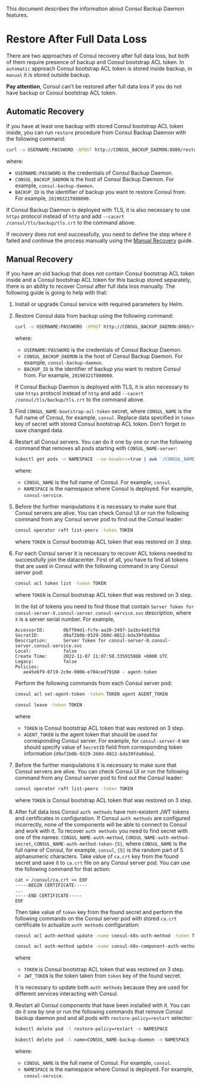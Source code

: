 This document describes the information about Consul Backup Daemon features.

# Restore After Full Data Loss

There are two approaches of Consul recovery after full data loss, but both of them require presence of backup
and Consul bootstrap ACL token. In `automatic` approach Consul bootstrap ACL token is stored inside backup, in `manual`
it is stored outside backup.

**Pay attention**, Consul can't be restored after full data loss if you do not have backup or Consul bootstrap ACL token.

## Automatic Recovery

If you have at least one backup with stored Consul bootstrap ACL token inside, 
you can run `restore` procedure from Consul Backup Daemon with the following command:

```sh
curl -u USERNAME:PASSWORD -XPOST http://CONSUL_BACKUP_DAEMON:8080/restore -v -H "Content-Type: application/json" -d'{"vault":"BACKUP_ID"}'
```

where:

  * `USERNAME:PASSWORD` is the credentials of Consul Backup Daemon.
  * `CONSUL_BACKUP_DAEMON` is the host of Consul Backup Daemon. For example, `consul-backup-daemon`.
  * `BACKUP_ID` is the identifier of backup you want to restore Consul from. For example, `20190321T080000`.

If Consul Backup Daemon is deployed with TLS, it is also necessary to use `https` protocol instead of `http`
and add `--cacert /consul/tls/backup/tls.crt` to the command above.

If recovery does not end successfully, you need to define the step where it failed and continue the process manually using the 
[Manual Recovery](#manual-recovery) guide.

## Manual Recovery

If you have an old backup that does not contain Consul bootstrap ACL token inside and a Consul bootstrap ACL token for this 
backup stored separately, there is an ability to recover Consul after full data loss manually.
The following guide is going to help with that:

1. Install or upgrade Consul service with required parameters by Helm.

2. Restore Consul data from backup using the following command:

    ```sh
    curl -u USERNAME:PASSWORD -XPOST http://CONSUL_BACKUP_DAEMON:8080/restore -v -H "Content-Type: application/json" -d'{"vault":"BACKUP_ID"}'
    ```

   where:

    * `USERNAME:PASSWORD` is the credentials of Consul Backup Daemon.
    * `CONSUL_BACKUP_DAEMON` is the host of Consul Backup Daemon. For example, `consul-backup-daemon`.
    * `BACKUP_ID` is the identifier of backup you want to restore Consul from. For example, `20190321T080000`.

   If Consul Backup Daemon is deployed with TLS, it is also necessary to use `https` protocol instead of `http` and
   add `--cacert /consul/tls/backup/tls.crt` to the command above.

3. Find `CONSUL_NAME-bootstrap-acl-token` secret, where `CONSUL_NAME` is the full name of Consul,
   for example, `consul`. Replace data specified in `token` key of secret with stored Consul bootstrap ACL token.
   Don't forget to save changed data.

4. Restart all Consul servers. You can do it one by one or run the following command that removes all pods starting
   with `CONSUL_NAME-server`:

    ```sh
    kubectl get pods -n NAMESPACE --no-headers=true | awk '/CONSUL_NAME-server/{print $1}'| xargs kubectl delete pod -n NAMESPACE
    ```

   where:

    * `CONSUL_NAME` is the full name of Consul. For example, `consul`.
    * `NAMESPACE` is the namespace where Consul is deployed. For example, `consul-service`.

5. Before the further manipulations it is necessary to make sure that Consul servers are alive.
  You can check Consul UI or run the following command from any Consul server pod to find out the Consul leader:

    ```sh
    consul operator raft list-peers -token TOKEN
    ```

   where `TOKEN` is Consul bootstrap ACL token that was restored on 3 step.

6. For each Consul server it is necessary to recover ACL tokens needed to successfully join the datacenter.
    First of all, you have to find all tokens that are used in Consul with the following command in any Consul server pod:

    ```sh
    consul acl token list -token TOKEN
    ```

   where `TOKEN` is Consul bootstrap ACL token that was restored on 3 step.

   In the list of tokens you need to find those that contain `Server Token for consul-server-X.consul-server.consul-service.svc`
   description, where `X` is a server serial number. For example,

    ```text
    AccessorID:       0b7f04d1-fcfe-aa38-2497-1a1bc4e81f58
    SecretID:         d9af2b0b-9329-260d-8812-bda39fda0daa
    Description:      Server Token for consul-server-0.consul-server.consul-service.svc
    Local:            false
    Create Time:      2022-11-07 11:07:50.335915088 +0000 UTC
    Legacy:           false
    Policies:
       ae45e6f9-0719-2c9e-9006-e704ced79160 - agent-token
    ```

   Perform the following commands from each Consul server pod:

    ```sh
    consul acl set-agent-token -token TOKEN agent AGENT_TOKEN
    ```

    ```sh
    consul leave -token TOKEN
    ```

   where

    * `TOKEN` is Consul bootstrap ACL token that was restored on 3 step.
    * `AGENT_TOKEN` is the agent token that should be used for corresponding Consul server.
    For example, for `consul-server-0` we should specify value of `SecretID` field from corresponding token information
    (`d9af2b0b-9329-260d-8812-bda39fda0daa`).

7. Before the further manipulations it is necessary to make sure that Consul servers are alive.
   You can check Consul UI or run the following command from any Consul server pod to find out the Consul leader:

    ```sh
    consul operator raft list-peers -token TOKEN
    ```

   where `TOKEN` is Consul bootstrap ACL token that was restored on 3 step.

8. After full data loss Consul `auth methods` have non-existent JWT tokens and certificates in configuration.
  If Consul `auth methods` are configured incorrectly, none of the components will be able to connect to Consul and work with it.
  To recover `auth methods` you need to find secret with one of the names: `CONSUL_NAME-auth-method`, `CONSUL_NAME-auth-method-secret`,
  `CONSUL_NAME-auth-method-token-{5}`, where `CONSUL_NAME` is the full name of Consul, for example, `consul`, `{5}` is the random part
  of 5 alphanumeric characters. Take value of `ca.crt` key from the found secret and save it to `ca.crt` file on any Consul server pod.
  You can use the following command for that action:

    ```text
    cat > /consul/ca.crt << EOF
    -----BEGIN CERTIFICATE-----
    ...
    -----END CERTIFICATE-----
    EOF
    ```

   Then take value of `token` key from the found secret and perform the following commands on the Consul server pod with
   stored `ca.crt` certificate to actualize `auth methods` configuration:

    ```sh
    consul acl auth-method update -name consul-k8s-auth-method -token TOKEN -kubernetes-service-account-jwt JWT_TOKEN -kubernetes-ca-cert @/consul/ca.crt
    ```

    ```sh
    consul acl auth-method update -name consul-k8s-component-auth-method -token TOKEN -kubernetes-service-account-jwt JWT_TOKEN -kubernetes-ca-cert @/consul/ca.crt
    ```

   where

    * `TOKEN` is Consul bootstrap ACL token that was restored on 3 step.
    * `JWT_TOKEN` is the token taken from `token` key of the found secret.

   It is necessary to update both `auth methods` because they are used for different services interacting with Consul.

9. Restart all Consul components that have been installed with it.
   You can do it one by one or run the following commands that remove Consul backup daemon pod and all pods
   with `restore-policy=restart` selector:

    ```sh
    kubectl delete pod -l restore-policy=restart -n NAMESPACE
    ```

    ```sh
    kubectl delete pod -l name=CONSUL_NAME-backup-daemon -n NAMESPACE
    ```

   where:

    * `CONSUL_NAME` is the full name of Consul. For example, `consul`.
    * `NAMESPACE` is the namespace where Consul is deployed. For example, `consul-service`.
